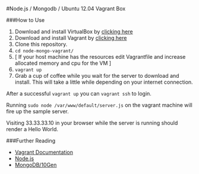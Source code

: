 #Node.js / Mongodb / Ubuntu 12.04 Vagrant Box

###How to Use
1. Download and install VirtualBox by [clicking here](https://www.virtualbox.org/wiki/Downloads)
2. Download and install Vagrant by [clicking here](http://downloads.vagrantup.com/)
3. Clone this repository.
4. `cd node-mongo-vagrant/`
5. [ If your host machine has the resources edit Vagrantfile and increase allocated memory and cpu for the VM ]
6. `vagrant up`
7. Grab a cup of coffee while you wait for the server to download and install. This will take a little while depending on your internet connection.

After a successful `vagrant up` you can `vagrant ssh` to login. 

Running `sudo node /var/www/default/server.js` on the vagrant machine will fire up the sample server. 

Visiting 33.33.33.10 in your browser while the server is running should render a Hello World.

###Further Reading
- [Vagrant Documentation](http://docs.vagrantup.com/v2/getting-started/index.html)
- [Node.js](http://nodejs.org)
- [MongoDB/10Gen](http://mongodb.org)